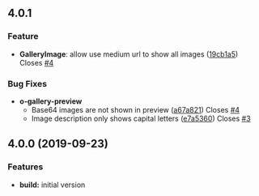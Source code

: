 ## 4.0.1
### Feature
* **GalleryImage**: allow use medium url to show all images ([19cb1a5](https://github.com/OntimizeWeb/ontimize-web-ngx/commit/19cb1a5)) Closes [#4](https://github.com/OntimizeWeb/ontimize-web-ngx-gallery/issues/4)

### Bug Fixes
* **o-gallery-preview**
  * Base64 images are not shown in preview ([a67a821](https://github.com/OntimizeWeb/ontimize-web-ngx-gallery/commit/a67a821)) Closes [#4](https://github.com/OntimizeWeb/ontimize-web-ngx-gallery/issues/3)
  * Image description only shows capital letters ([e7a5360](https://github.com/OntimizeWeb/ontimize-web-ngx-gallery/commit/e7a5360)) Closes [#3](https://github.com/OntimizeWeb/ontimize-web-ngx-gallery/issues/3)

## 4.0.0 (2019-09-23)
### Features
* **build:** initial version
